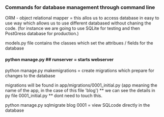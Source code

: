 ### Commands for database management through command line

ORM - object relational mapper = this allos us to access database in easy to use way which allows us to use different databased without chaning the code. (for instance we are going to use SQLite for testing and then PostGress database for production.)



models.py file contains the classes which set the attribues / fields for the database

#### python manage.py ## runserver = starts webserver

python manage.py makemigrations = create migrations which prepare for changes to the database

migrations will be found in app/migrations/0001_initial.py (app meaning the name of the app, in the case of this file 'blog')
** we can see the details in py file 0001_initial.py
** dont need to touch this.

python manage.py sqlmigrate blog 0001 = view SQLcode directly in the database
